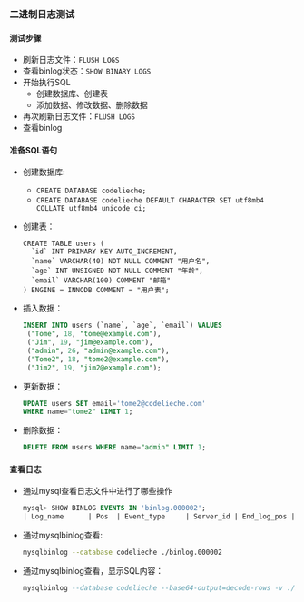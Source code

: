 ### 二进制日志测试

#### 测试步骤

- 刷新日志文件：`FLUSH LOGS`
- 查看binlog状态：`SHOW BINARY LOGS`
- 开始执行SQL
  - 创建数据库、创建表
  - 添加数据、修改数据、删除数据
- 再次刷新日志文件：`FLUSH LOGS`
- 查看binlog

#### 准备SQL语句

- 创建数据库: 

  - `CREATE DATABASE codelieche;`
  - `CREATE DATABASE codelieche DEFAULT CHARACTER SET utf8mb4 COLLATE utf8mb4_unicode_ci;`

- 创建表：

  ```mysql
  CREATE TABLE users (
  	`id` INT PRIMARY KEY AUTO_INCREMENT,
  	`name` VARCHAR(40) NOT NULL COMMENT "用户名",
  	`age` INT UNSIGNED NOT NULL COMMENT "年龄",
  	`email` VARCHAR(100) COMMENT "邮箱"
  ) ENGINE = INNODB COMMENT = "用户表";
  ```

- 插入数据：

  ```sql
  INSERT INTO users (`name`, `age`, `email`) VALUES
   ("Tome", 18, "tome@example.com"),
   ("Jim", 19, "jim@example.com"),
   ("admin", 26, "admin@example.com"),
   ("Tome2", 18, "tome2@example.com"),
   ("Jim2", 19, "jim2@example.com");
  ```

- 更新数据：

  ```sql
  UPDATE users SET email='tome2@codelieche.com'
  WHERE name="tome2" LIMIT 1;
  ```

- 删除数据：

  ```sql
  DELETE FROM users WHERE name="admin" LIMIT 1;
  ```

#### 查看日志

- 通过mysql查看日志文件中进行了哪些操作

  ```sql
  mysql> SHOW BINLOG EVENTS IN 'binlog.000002';
  | Log_name      | Pos  | Event_type     | Server_id | End_log_pos | Info
  ```

- 通过mysqlbinlog查看:

  ```bash
  mysqlbinlog --database codelieche ./binlog.000002
  ```

- 通过mysqlbinlog查看，显示SQL内容：

  ```sql
  mysqlbinlog --database codelieche --base64-output=decode-rows -v ./binlog.000002
  ```

  